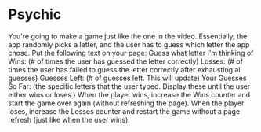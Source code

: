 # Psychic

You're going to make a game just like the one in the video. Essentially, the app randomly picks a letter, and the user has to guess which letter the app chose. Put the following text on your page:
Guess what letter I'm thinking of
Wins: (# of times the user has guessed the letter correctly)
Losses: (# of times the user has failed to guess the letter correctly after exhausting all guesses)
Guesses Left: (# of guesses left. This will update)
Your Guesses So Far: (the specific letters that the user typed. Display these until the user either wins or loses.)
When the player wins, increase the Wins counter and start the game over again (without refreshing the page).
When the player loses, increase the Losses counter and restart the game without a page refresh (just like when the user wins).
